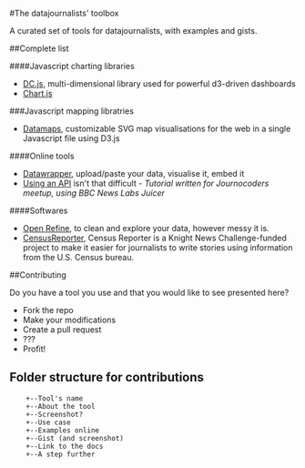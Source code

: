 #The datajournalists' toolbox

A curated set of tools for datajournalists, with examples and gists.

##Complete list

####Javascript charting libraries
- [DC.js](https://github.com/basilesimon/datajournalists-toolbox/tree/master/dc.js), multi-dimensional library used for powerful d3-driven dashboards
- [Chart.js](https://github.com/basilesimon/datajournalists-toolbox/tree/master/chart.js)

###Javascript mapping libratries
- [Datamaps](https://github.com/basilesimon/datajournalists-toolbox/tree/master/datamaps.js), customizable SVG map visualisations for the web in a single Javascript file using D3.js

####Online tools
- [Datawrapper](https://github.com/basilesimon/datajournalists-toolbox/tree/master/datawrapper), upload/paste your data, visualise it, embed it
- [Using an API](https://github.com/basilesimon/using-an-api-tutorial/blob/master/tutorial.md) isn't that difficult - *Tutorial written for Journocoders meetup, using BBC News Labs Juicer*

####Softwares
- [Open Refine](https://github.com/basilesimon/datajournalists-toolbox/tree/master/open-refine), to clean and explore your data, however messy it is.
- [CensusReporter](https://github.com/censusreporter/censusreporter/wiki), Census Reporter is a Knight News Challenge-funded project to make it easier for journalists to write stories using information from the U.S. Census bureau.

##Contributing

Do you have a tool you use and that you would like to see presented here?
- Fork the repo
- Make your modifications
- Create a pull request
- ???
- Profit!

## Folder structure for contributions
```
    +--Tool's name
    +--About the tool
    +--Screenshot?
    +--Use case
    +--Examples online
    +--Gist (and screenshot)
    +--Link to the docs
    +--A step further
```
